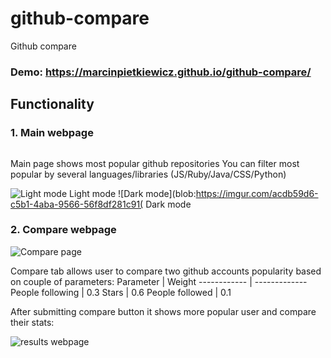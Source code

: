 # github-compare

Github compare

### Demo: https://marcinpietkiewicz.github.io/github-compare/

## Functionality

### 1. Main webpage
<img>

Main page shows most popular github repositories
You can filter most popular by several languages/libraries (JS/Ruby/Java/CSS/Python)

![Light mode](https://postimg.cc/G4QpP24V)
Light mode
![Dark mode](blob:https://imgur.com/acdb59d6-c5b1-4aba-9566-56f8df281c91(
Dark mode

### 2. Compare webpage

![Compare page](blob:https://imgur.com/eb06fbd6-ddb1-4075-9776-2b88aa45060c)

Compare tab allows user to compare two github accounts popularity based on couple of parameters:
Parameter | Weight
------------ | -------------
People following | 0.3
Stars | 0.6
People followed | 0.1

After submitting compare button it shows more popular user and compare their stats:

![results webpage](blob:https://imgur.com/df50d2f7-45cd-4f3b-8eac-aef1c106957a)
